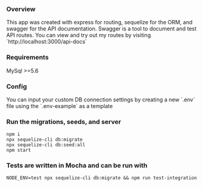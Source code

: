 <h3>Overview</h3>
This app was created with express for routing, sequelize for the ORM, and swagger for the API documentation. Swagger is a tool to document and test API routes. You can view and try out my routes by visiting 
`http://localhost:3000/api-docs`


<h3>Requirements</h3>
MySql >=5.6

<h3>Config</h3>
You can input your custom DB connection settings by creating a new `.env` file using the `.env-example` as a template

<h3>Run the migrations, seeds, and server</h3>

```
npm i
npx sequelize-cli db:migrate
npx sequelize-cli db:seed:all
npm start
```

<h3>Tests are written in Mocha and can be run with</h3>

```
NODE_ENV=test npx sequelize-cli db:migrate && npm run test-integration
```
